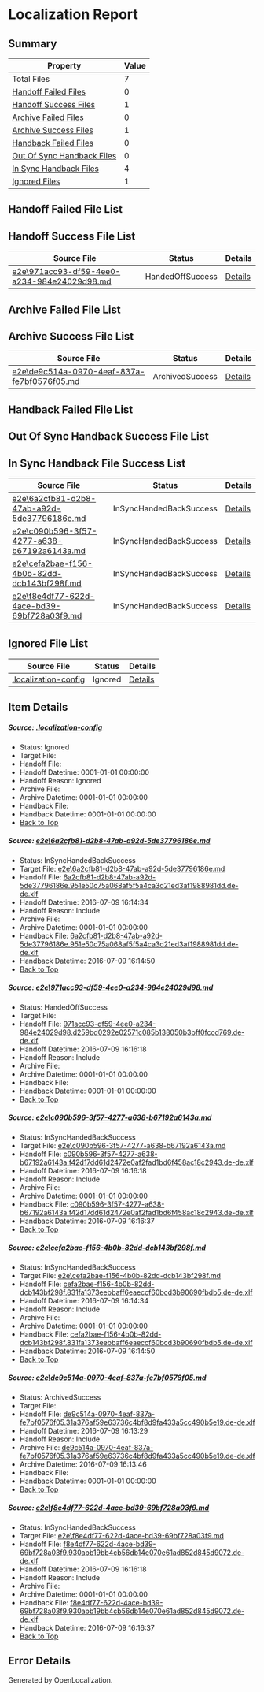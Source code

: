 # <a name='report-top'></a> Localization Report

## Summary
 Property | Value 
 -------- | ----- 
 Total Files | 7
[ Handoff Failed Files ](#handoff-failed-list)| 0
[ Handoff Success Files ](#handoff-success-list)| 1
[ Archive Failed Files ](#archive-failed-list)| 0
[ Archive Success Files ](#archive-success-list)| 1
[ Handback Failed Files ](#handback-failed-list)| 0
[ Out Of Sync Handback Files ](#outofsync-handback-success-list)| 0
[ In Sync Handback Files ](#insync-handback-success-list)| 4
[ Ignored Files ](#ignored-list)| 1

## <a name='handoff-failed-list'></a> Handoff Failed File List

## <a name='handoff-success-list'></a> Handoff Success File List
 Source File | Status | Details 
 ----------- | ------ | ------- 
 [e2e\971acc93-df59-4ee0-a234-984e24029d98.md](https://github.com/OpenLocalizationTestOrg/oltest/blob/ff3f73065d7ee83285b522ff7627cd3f2f702608/e2e/971acc93-df59-4ee0-a234-984e24029d98.md) | HandedOffSuccess | [Details](#af06b505106e8777d323d25c1ef2469a89c6284b2)

## <a name='archive-failed-list'></a> Archive Failed File List

## <a name='archive-success-list'></a> Archive Success File List
 Source File | Status | Details 
 ----------- | ------ | ------- 
 [e2e\de9c514a-0970-4eaf-837a-fe7bf0576f05.md](https://github.com/OpenLocalizationTestOrg/oltest/blob/43515f89e2b489309ebb17f4d0d5faca9cfc58de/e2e/de9c514a-0970-4eaf-837a-fe7bf0576f05.md) | ArchivedSuccess | [Details](#8dc1c7b8d49e9e2a695bf885d77c35c40520123a5)

## <a name='handback-failed-list'></a> Handback Failed File List

## <a name='outofsync-handback-success-list'></a> Out Of Sync Handback Success File List

## <a name='insync-handback-success-list'></a> In Sync Handback File Success List
 Source File | Status | Details 
 ----------- | ------ | ------- 
 [e2e\6a2cfb81-d2b8-47ab-a92d-5de37796186e.md](https://github.com/OpenLocalizationTestOrg/oltest/blob/e9a798aea1168bb4de5b49324930104bb48c979c/e2e/6a2cfb81-d2b8-47ab-a92d-5de37796186e.md) | InSyncHandedBackSuccess | [Details](#4a0073eea0cf051a0a5a5843748f9be1ebd0b2051)
 [e2e\c090b596-3f57-4277-a638-b67192a6143a.md](https://github.com/OpenLocalizationTestOrg/oltest/blob/92093241560df29f82202bc02e3bc18dbd28f48c/e2e/c090b596-3f57-4277-a638-b67192a6143a.md) | InSyncHandedBackSuccess | [Details](#171a5daa75cc0cd27b39212712533cc6efa7593d3)
 [e2e\cefa2bae-f156-4b0b-82dd-dcb143bf298f.md](https://github.com/OpenLocalizationTestOrg/oltest/blob/e9a798aea1168bb4de5b49324930104bb48c979c/e2e/cefa2bae-f156-4b0b-82dd-dcb143bf298f.md) | InSyncHandedBackSuccess | [Details](#58df578831955444d39fd0ecb52b2852e56fb8cf4)
 [e2e\f8e4df77-622d-4ace-bd39-69bf728a03f9.md](https://github.com/OpenLocalizationTestOrg/oltest/blob/d1ef0d05fe8462b1beea76fa8e78c44384d9e85e/e2e/f8e4df77-622d-4ace-bd39-69bf728a03f9.md) | InSyncHandedBackSuccess | [Details](#2e39dade515ad9cfcc497b8d86c609b02acdbcba6)

## <a name='ignored-list'></a> Ignored File List
 Source File | Status | Details 
 ----------- | ------ | ------- 
 [.localization-config](https://github.com/OpenLocalizationTestOrg/oltest/blob/d1ef0d05fe8462b1beea76fa8e78c44384d9e85e/.localization-config) | Ignored | [Details](#3d4f252ac210baf56311d7e97dcc2db10974dbd20)

## Item Details
##### <a name='3d4f252ac210baf56311d7e97dcc2db10974dbd20'></a> Source: [.localization-config](https://github.com/OpenLocalizationTestOrg/oltest/blob/d1ef0d05fe8462b1beea76fa8e78c44384d9e85e/.localization-config)
* Status: Ignored
* Target File: 
* Handoff File: 
* Handoff Datetime: 0001-01-01 00:00:00
* Handoff Reason: Ignored
* Archive File: 
* Archive Datetime: 0001-01-01 00:00:00
* Handback File: 
* Handback Datetime: 0001-01-01 00:00:00
* [Back to Top](#report-top)

##### <a name='4a0073eea0cf051a0a5a5843748f9be1ebd0b2051'></a> Source: [e2e\6a2cfb81-d2b8-47ab-a92d-5de37796186e.md](https://github.com/OpenLocalizationTestOrg/oltest/blob/e9a798aea1168bb4de5b49324930104bb48c979c/e2e/6a2cfb81-d2b8-47ab-a92d-5de37796186e.md)
* Status: InSyncHandedBackSuccess
* Target File: [e2e\6a2cfb81-d2b8-47ab-a92d-5de37796186e.md](https://github.com/OpenLocalizationTestOrg/oltest-dede-fly/blob/c3de01cb7dc300f7e6e626e5c7fe810a488199c3/e2e/6a2cfb81-d2b8-47ab-a92d-5de37796186e.md)
* Handoff File: [6a2cfb81-d2b8-47ab-a92d-5de37796186e.951e50c75a068af5f5a4ca3d21ed3af1988981dd.de-de.xlf](https://github.com/OpenLocalizationTestOrg/olhandoff-e2e/blob/52cbad5f5d1b111afd75f1bb38aea9f175bf9769/ol-handoff/OpenLocalizationTestOrg/oltest-dede-fly/ci/6a2cfb81-d2b8-47ab-a92d-5de37796186e.951e50c75a068af5f5a4ca3d21ed3af1988981dd.de-de.xlf)
* Handoff Datetime: 2016-07-09 16:14:34
* Handoff Reason: Include
* Archive File: 
* Archive Datetime: 0001-01-01 00:00:00
* Handback File: [6a2cfb81-d2b8-47ab-a92d-5de37796186e.951e50c75a068af5f5a4ca3d21ed3af1988981dd.de-de.xlf](https://github.com/OpenLocalizationTestOrg/olhandback-e2e/blob/592414081fc482ea1a101d1c255b4fea75642954/ol-handback/OpenLocalizationTestOrg/oltest-dede-fly/ci/6a2cfb81-d2b8-47ab-a92d-5de37796186e.951e50c75a068af5f5a4ca3d21ed3af1988981dd.de-de.xlf)
* Handback Datetime: 2016-07-09 16:14:50
* [Back to Top](#report-top)

##### <a name='af06b505106e8777d323d25c1ef2469a89c6284b2'></a> Source: [e2e\971acc93-df59-4ee0-a234-984e24029d98.md](https://github.com/OpenLocalizationTestOrg/oltest/blob/ff3f73065d7ee83285b522ff7627cd3f2f702608/e2e/971acc93-df59-4ee0-a234-984e24029d98.md)
* Status: HandedOffSuccess
* Target File: 
* Handoff File: [971acc93-df59-4ee0-a234-984e24029d98.d259bd0292e02571c085b138050b3bff0fccd769.de-de.xlf](https://github.com/OpenLocalizationTestOrg/olhandoff-e2e/blob/9f71eb80300e0d49df68bc047501fa8c7e3e305b/ol-handoff/OpenLocalizationTestOrg/oltest-dede-fly/ci/mt/971acc93-df59-4ee0-a234-984e24029d98.d259bd0292e02571c085b138050b3bff0fccd769.de-de.xlf)
* Handoff Datetime: 2016-07-09 16:16:18
* Handoff Reason: Include
* Archive File: 
* Archive Datetime: 0001-01-01 00:00:00
* Handback File: 
* Handback Datetime: 0001-01-01 00:00:00
* [Back to Top](#report-top)

##### <a name='171a5daa75cc0cd27b39212712533cc6efa7593d3'></a> Source: [e2e\c090b596-3f57-4277-a638-b67192a6143a.md](https://github.com/OpenLocalizationTestOrg/oltest/blob/92093241560df29f82202bc02e3bc18dbd28f48c/e2e/c090b596-3f57-4277-a638-b67192a6143a.md)
* Status: InSyncHandedBackSuccess
* Target File: [e2e\c090b596-3f57-4277-a638-b67192a6143a.md](https://github.com/OpenLocalizationTestOrg/oltest-dede-fly/blob/cfa1e08c810d3e66af80fe57ce6e736c5e8b4acc/e2e/c090b596-3f57-4277-a638-b67192a6143a.md)
* Handoff File: [c090b596-3f57-4277-a638-b67192a6143a.f42d17dd61d2472e0af2fad1bd6f458ac18c2943.de-de.xlf](https://github.com/OpenLocalizationTestOrg/olhandoff-e2e/blob/9f71eb80300e0d49df68bc047501fa8c7e3e305b/ol-handoff/OpenLocalizationTestOrg/oltest-dede-fly/ci/mt/c090b596-3f57-4277-a638-b67192a6143a.f42d17dd61d2472e0af2fad1bd6f458ac18c2943.de-de.xlf)
* Handoff Datetime: 2016-07-09 16:16:18
* Handoff Reason: Include
* Archive File: 
* Archive Datetime: 0001-01-01 00:00:00
* Handback File: [c090b596-3f57-4277-a638-b67192a6143a.f42d17dd61d2472e0af2fad1bd6f458ac18c2943.de-de.xlf](https://github.com/OpenLocalizationTestOrg/olhandback-e2e/blob/e5eae5acb83f030bf1507593e41b55634700dae3/ol-handback/OpenLocalizationTestOrg/oltest-dede-fly/ci/mt/c090b596-3f57-4277-a638-b67192a6143a.f42d17dd61d2472e0af2fad1bd6f458ac18c2943.de-de.xlf)
* Handback Datetime: 2016-07-09 16:16:37
* [Back to Top](#report-top)

##### <a name='58df578831955444d39fd0ecb52b2852e56fb8cf4'></a> Source: [e2e\cefa2bae-f156-4b0b-82dd-dcb143bf298f.md](https://github.com/OpenLocalizationTestOrg/oltest/blob/e9a798aea1168bb4de5b49324930104bb48c979c/e2e/cefa2bae-f156-4b0b-82dd-dcb143bf298f.md)
* Status: InSyncHandedBackSuccess
* Target File: [e2e\cefa2bae-f156-4b0b-82dd-dcb143bf298f.md](https://github.com/OpenLocalizationTestOrg/oltest-dede-fly/blob/c3de01cb7dc300f7e6e626e5c7fe810a488199c3/e2e/cefa2bae-f156-4b0b-82dd-dcb143bf298f.md)
* Handoff File: [cefa2bae-f156-4b0b-82dd-dcb143bf298f.831fa1373eebbaff6eaeccf60bcd3b90690fbdb5.de-de.xlf](https://github.com/OpenLocalizationTestOrg/olhandoff-e2e/blob/52cbad5f5d1b111afd75f1bb38aea9f175bf9769/ol-handoff/OpenLocalizationTestOrg/oltest-dede-fly/ci/cefa2bae-f156-4b0b-82dd-dcb143bf298f.831fa1373eebbaff6eaeccf60bcd3b90690fbdb5.de-de.xlf)
* Handoff Datetime: 2016-07-09 16:14:34
* Handoff Reason: Include
* Archive File: 
* Archive Datetime: 0001-01-01 00:00:00
* Handback File: [cefa2bae-f156-4b0b-82dd-dcb143bf298f.831fa1373eebbaff6eaeccf60bcd3b90690fbdb5.de-de.xlf](https://github.com/OpenLocalizationTestOrg/olhandback-e2e/blob/592414081fc482ea1a101d1c255b4fea75642954/ol-handback/OpenLocalizationTestOrg/oltest-dede-fly/ci/cefa2bae-f156-4b0b-82dd-dcb143bf298f.831fa1373eebbaff6eaeccf60bcd3b90690fbdb5.de-de.xlf)
* Handback Datetime: 2016-07-09 16:14:50
* [Back to Top](#report-top)

##### <a name='8dc1c7b8d49e9e2a695bf885d77c35c40520123a5'></a> Source: [e2e\de9c514a-0970-4eaf-837a-fe7bf0576f05.md](https://github.com/OpenLocalizationTestOrg/oltest/blob/43515f89e2b489309ebb17f4d0d5faca9cfc58de/e2e/de9c514a-0970-4eaf-837a-fe7bf0576f05.md)
* Status: ArchivedSuccess
* Target File: 
* Handoff File: [de9c514a-0970-4eaf-837a-fe7bf0576f05.31a376af59e63736c4bf8d9fa433a5cc490b5e19.de-de.xlf](https://github.com/OpenLocalizationTestOrg/olhandoff-e2e/blob/6741021627d3a999115c23d91388698425f04ef4/ol-handoff/OpenLocalizationTestOrg/oltest-dede-fly/ci/ht/de9c514a-0970-4eaf-837a-fe7bf0576f05.31a376af59e63736c4bf8d9fa433a5cc490b5e19.de-de.xlf)
* Handoff Datetime: 2016-07-09 16:13:29
* Handoff Reason: Include
* Archive File: [de9c514a-0970-4eaf-837a-fe7bf0576f05.31a376af59e63736c4bf8d9fa433a5cc490b5e19.de-de.xlf](https://github.com/OpenLocalizationTestOrg/olhandoff-e2e/blob/8cfc549f6d54fde34557100612cbf23b5ccea0dc/ol-archive/OpenLocalizationTestOrg/oltest-dede-fly/ci/ht/de9c514a-0970-4eaf-837a-fe7bf0576f05.31a376af59e63736c4bf8d9fa433a5cc490b5e19.de-de.xlf)
* Archive Datetime: 2016-07-09 16:13:46
* Handback File: 
* Handback Datetime: 0001-01-01 00:00:00
* [Back to Top](#report-top)

##### <a name='2e39dade515ad9cfcc497b8d86c609b02acdbcba6'></a> Source: [e2e\f8e4df77-622d-4ace-bd39-69bf728a03f9.md](https://github.com/OpenLocalizationTestOrg/oltest/blob/d1ef0d05fe8462b1beea76fa8e78c44384d9e85e/e2e/f8e4df77-622d-4ace-bd39-69bf728a03f9.md)
* Status: InSyncHandedBackSuccess
* Target File: [e2e\f8e4df77-622d-4ace-bd39-69bf728a03f9.md](https://github.com/OpenLocalizationTestOrg/oltest-dede-fly/blob/cfa1e08c810d3e66af80fe57ce6e736c5e8b4acc/e2e/f8e4df77-622d-4ace-bd39-69bf728a03f9.md)
* Handoff File: [f8e4df77-622d-4ace-bd39-69bf728a03f9.930abb19bb4cb56db14e070e61ad852d845d9072.de-de.xlf](https://github.com/OpenLocalizationTestOrg/olhandoff-e2e/blob/9f71eb80300e0d49df68bc047501fa8c7e3e305b/ol-handoff/OpenLocalizationTestOrg/oltest-dede-fly/ci/mt/f8e4df77-622d-4ace-bd39-69bf728a03f9.930abb19bb4cb56db14e070e61ad852d845d9072.de-de.xlf)
* Handoff Datetime: 2016-07-09 16:16:18
* Handoff Reason: Include
* Archive File: 
* Archive Datetime: 0001-01-01 00:00:00
* Handback File: [f8e4df77-622d-4ace-bd39-69bf728a03f9.930abb19bb4cb56db14e070e61ad852d845d9072.de-de.xlf](https://github.com/OpenLocalizationTestOrg/olhandback-e2e/blob/e5eae5acb83f030bf1507593e41b55634700dae3/ol-handback/OpenLocalizationTestOrg/oltest-dede-fly/ci/mt/f8e4df77-622d-4ace-bd39-69bf728a03f9.930abb19bb4cb56db14e070e61ad852d845d9072.de-de.xlf)
* Handback Datetime: 2016-07-09 16:16:37
* [Back to Top](#report-top)


## Error Details

Generated by OpenLocalization.
